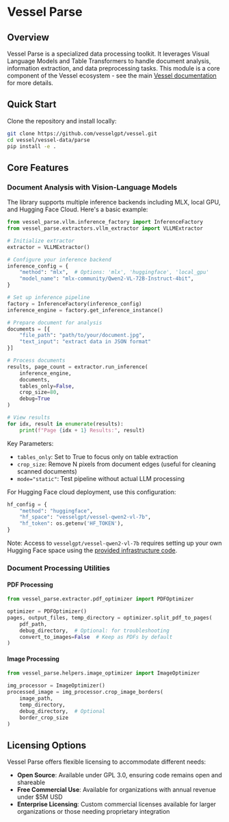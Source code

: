 # Vessel Parse

## Overview

Vessel Parse is a specialized data processing toolkit. It leverages Visual Language Models and Table Transformers to handle document analysis, information extraction, and data preprocessing tasks. This module is a core component of the Vessel ecosystem - see the main [Vessel documentation](https://github.com/vesselgpt/vessel) for more details.

## Quick Start

Clone the repository and install locally:
```bash
git clone https://github.com/vesselgpt/vessel.git
cd vessel/vessel-data/parse
pip install -e .
```

## Core Features

### Document Analysis with Vision-Language Models 

The library supports multiple inference backends including MLX, local GPU, and Hugging Face Cloud. Here's a basic example:

```python
from vessel_parse.vllm.inference_factory import InferenceFactory
from vessel_parse.extractors.vllm_extractor import VLLMExtractor

# Initialize extractor
extractor = VLLMExtractor()

# Configure your inference backend
inference_config = {
    "method": "mlx",  # Options: 'mlx', 'huggingface', 'local_gpu'
    "model_name": "mlx-community/Qwen2-VL-72B-Instruct-4bit",
}

# Set up inference pipeline
factory = InferenceFactory(inference_config)
inference_engine = factory.get_inference_instance()

# Prepare document for analysis
documents = [{
    "file_path": "path/to/your/document.jpg",
    "text_input": "extract data in JSON format"
}]

# Process documents
results, page_count = extractor.run_inference(
    inference_engine, 
    documents,
    tables_only=False,
    crop_size=80,
    debug=True
)

# View results
for idx, result in enumerate(results):
    print(f"Page {idx + 1} Results:", result)
```

Key Parameters:
- `tables_only`: Set to True to focus only on table extraction
- `crop_size`: Remove N pixels from document edges (useful for cleaning scanned documents)
- `mode="static"`: Test pipeline without actual LLM processing

For Hugging Face cloud deployment, use this configuration:

```python
hf_config = {
    "method": "huggingface",
    "hf_space": "vesselgpt/vessel-qwen2-vl-7b",
    "hf_token": os.getenv('HF_TOKEN'),
}
```

Note: Access to `vesselgpt/vessel-qwen2-vl-7b` requires setting up your own Hugging Face space using the [provided infrastructure code](https://github.com/vesselgpt/vessel/tree/main/vessel-data/parse/vessel_parse/vllm/infra/qwen2_vl_7b).

### Document Processing Utilities

#### PDF Processing
```python
from vessel_parse.extractor.pdf_optimizer import PDFOptimizer

optimizer = PDFOptimizer()
pages, output_files, temp_directory = optimizer.split_pdf_to_pages(
    pdf_path,
    debug_directory,  # Optional: for troubleshooting
    convert_to_images=False  # Keep as PDFs by default
)
```

#### Image Processing
```python
from vessel_parse.helpers.image_optimizer import ImageOptimizer

img_processor = ImageOptimizer()
processed_image = img_processor.crop_image_borders(
    image_path,
    temp_directory,
    debug_directory,  # Optional
    border_crop_size
)
```

## Licensing Options

Vessel Parse offers flexible licensing to accommodate different needs:

- **Open Source**: Available under GPL 3.0, ensuring code remains open and shareable
- **Free Commercial Use**: Available for organizations with annual revenue under $5M USD
- **Enterprise Licensing**: Custom commercial licenses available for larger organizations or those needing proprietary integration
